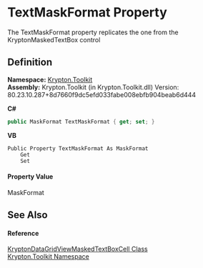# TextMaskFormat Property


The TextMaskFormat property replicates the one from the KryptonMaskedTextBox control



## Definition
**Namespace:** <a href="79d2eac2-21f4-54ff-7552-b20c33c30600.md">Krypton.Toolkit</a>  
**Assembly:** Krypton.Toolkit (in Krypton.Toolkit.dll) Version: 80.23.10.287+8d7660f9dc5efd033fabe008ebfb904beab6d444

**C#**
``` C#
public MaskFormat TextMaskFormat { get; set; }
```
**VB**
``` VB
Public Property TextMaskFormat As MaskFormat
	Get
	Set
```



#### Property Value
MaskFormat

## See Also


#### Reference
<a href="5b97ece5-9659-17d2-dd47-08ef62e988be.md">KryptonDataGridViewMaskedTextBoxCell Class</a>  
<a href="79d2eac2-21f4-54ff-7552-b20c33c30600.md">Krypton.Toolkit Namespace</a>  

